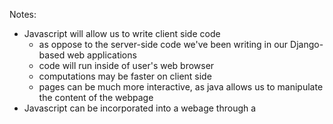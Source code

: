 Notes:
- Javascript will allow us to write client side code
  - as oppose to the server-side code we've been writing in our Django-based web applications
  - code will run inside of user's web browser
  - computations may be faster on client side
  - pages can be much more interactive, as java allows us to manipulate the content of the webpage
- Javascript can be incorporated into a webage through a <script> tag in html structure
- Event-driven programming:
  - ie) user clicks on a button/selects from a dropdown
  - can add event listeners or handlers to run blocks of code when events happen
  - code will allow page to respond to user interactions
- document.querySelector('<element>').innerHTML = 'some text': function to search for an element on html page to manipulate it
  - innerHTML accesses html inside of <element> and updates it to 'some text'
- const: sets variable to a static value that does not change
- template literal: same as a formatted string in python, called by using `some text ${variable}`
- functional programming: functions can be assigned to variables as a value
  
Debugging:
- can access JavaScript console by right clicking browser window -> inspect -> open up Console tab
- browser runs code from top to bottom, if document.querySelector is looking for an element that is below the script line, it will return null
  - common fix is to add an event listener to entire document
  - document.addEventListener('DOMContentLoaded', function(){}); 
    - event is triggered when all events on page (all of the code) has been loaded
    - can write anonymous function with code directly in line between {}
